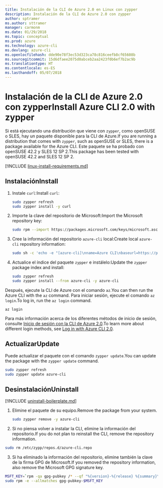 ```yaml
---
title: Instalación de la CLI de Azure 2.0 en Linux con zypper
description: Instalación de la CLI de Azure 2.0 con zypper
author: sptramer
ms.author: sttramer
manager: carmonm
ms.date: 01/29/2018
ms.topic: conceptual
ms.prod: azure
ms.technology: azure-cli
ms.devlang: azure-cli
ms.openlocfilehash: dde90e78f3ec53d323ca78c816ceefb8cf65608b
ms.sourcegitcommit: 15d6dfaee2075d0abceb2aa2423f0b6ef7b2ac9b
ms.translationtype: HT
ms.contentlocale: es-ES
ms.lasthandoff: 05/07/2018
---
```

# <a name="install-azure-cli-20-with-zypper"></a><span data-ttu-id="c2756-103">Instalación de la CLI de Azure 2.0 con zypper</span><span class="sxs-lookup"><span data-stu-id="c2756-103">Install Azure CLI 2.0 with zypper</span></span>

<span data-ttu-id="c2756-104">Si está ejecutando una distribución que viene con `zypper`, como openSUSE o SLES, hay un paquete disponible para la CLI de Azure.</span><span class="sxs-lookup"><span data-stu-id="c2756-104">If you are running a distribution that comes with `zypper`, such as openSUSE or SLES, there is a package available for the Azure CLI.</span></span> <span data-ttu-id="c2756-105">Este paquete se ha probado con openSUSE 42.2 y SLES 12 SP 2.</span><span class="sxs-lookup"><span data-stu-id="c2756-105">This package has been tested with openSUSE 42.2 and SLES 12 SP 2.</span></span>

[!INCLUDE [linux-install-requirements.md](includes/linux-install-requirements.md)]

## <a name="install"></a><span data-ttu-id="c2756-106">Instalación</span><span class="sxs-lookup"><span data-stu-id="c2756-106">Install</span></span>

1. <span data-ttu-id="c2756-107">Instale `curl`:</span><span class="sxs-lookup"><span data-stu-id="c2756-107">Install `curl`:</span></span>

   ```bash
   sudo zypper refresh
   sudo zypper install -y curl
   ```

2. <span data-ttu-id="c2756-108">Importe la clave del repositorio de Microsoft:</span><span class="sxs-lookup"><span data-stu-id="c2756-108">Import the Microsoft repository key:</span></span>

   ```bash
   sudo rpm --import https://packages.microsoft.com/keys/microsoft.asc
   ```

3. <span data-ttu-id="c2756-109">Cree la información del repositorio `azure-cli` local:</span><span class="sxs-lookup"><span data-stu-id="c2756-109">Create local `azure-cli` repository information:</span></span>

   ```bash
   sudo sh -c 'echo -e "[azure-cli]\nname=Azure CLI\nbaseurl=https://packages.microsoft.com/yumrepos/azure-cli\nenabled=1\ntype=rpm-md\ngpgcheck=1\ngpgkey=https://packages.microsoft.com/keys/microsoft.asc" > /etc/zypp/repos.d/azure-cli.repo'
   ```

4. <span data-ttu-id="c2756-110">Actualice el índice del paquete `zypper` e instálelo:</span><span class="sxs-lookup"><span data-stu-id="c2756-110">Update the `zypper` package index and install:</span></span>

   ```bash
   sudo zypper refresh
   sudo zypper install --from azure-cli -y azure-cli
   ```

<span data-ttu-id="c2756-111">Después, ejecute la CLI de Azure con el comando `az`.</span><span class="sxs-lookup"><span data-stu-id="c2756-111">You can then run the Azure CLI with the `az` command.</span></span> <span data-ttu-id="c2756-112">Para iniciar sesión, ejecute el comando `az login`.</span><span class="sxs-lookup"><span data-stu-id="c2756-112">To log in, run the `az login` command.</span></span>

```azurecli
az login
```

<span data-ttu-id="c2756-113">Para más información acerca de los diferentes métodos de inicio de sesión, consulte [Inicio de sesión con la CLI de Azure 2.0](authenticate-azure-cli.md).</span><span class="sxs-lookup"><span data-stu-id="c2756-113">To learn more about different login methods, see [Log in with Azure CLI 2.0](authenticate-azure-cli.md).</span></span>

## <a name="update"></a><span data-ttu-id="c2756-114">Actualizar</span><span class="sxs-lookup"><span data-stu-id="c2756-114">Update</span></span>

<span data-ttu-id="c2756-115">Puede actualizar el paquete con el comando `zypper update`.</span><span class="sxs-lookup"><span data-stu-id="c2756-115">You can update the package with the `zypper update` command.</span></span>

```bash
sudo zypper refresh
sudo zypper update azure-cli
```

## <a name="uninstall"></a><span data-ttu-id="c2756-116">Desinstalación</span><span class="sxs-lookup"><span data-stu-id="c2756-116">Uninstall</span></span>

[!INCLUDE [uninstall-boilerplate.md](includes/uninstall-boilerplate.md)]

1. <span data-ttu-id="c2756-117">Elimine el paquete de su equipo.</span><span class="sxs-lookup"><span data-stu-id="c2756-117">Remove the package from your system.</span></span>

    ```bash
    sudo zypper remove -y azure-cli
    ```

2. <span data-ttu-id="c2756-118">Si no piensa volver a instalar la CLI, elimine la información del repositorio.</span><span class="sxs-lookup"><span data-stu-id="c2756-118">If you do not plan to reinstall the CLI, remove the repository information.</span></span>

  ```bash
  sudo rm /etc/zypp/repos.d/azure-cli.repo
  ```

3. <span data-ttu-id="c2756-119">Si ha eliminado la información del repositorio, elimine también la clave de la firma GPG de Microsoft.</span><span class="sxs-lookup"><span data-stu-id="c2756-119">If you removed the repository information, also remove the Microsoft GPG signature key.</span></span>

  ```bash
  MSFT_KEY=`rpm -qa gpg-pubkey /* --qf "%{version}-%{release} %{summary}\n" | grep Microsoft | awk '{print $1}'`
  sudo rpm -e --allmatches gpg-pubkey-$MSFT_KEY
  ```

